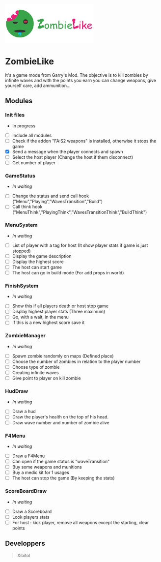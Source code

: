 ![alt text](https://github.com/Xibitol/ZombieLike/blob/master/logo.png?raw=true)

# ZombieLike
It's a game mode from Garry's Mod. The objective is to kill zombies by infinite waves and with the points you earn you can change weapons, give yourself care, add ammunition...

## Modules
### Init files
- In progress
- [ ] Include all modules
- [ ] Check if the addon "FA:S2 weapons" is installed, otherwise it stops the game
- [x] Send a message when the player connects and spawn
- [ ] Select the host player (Change the host if them disconnect)
- [ ] Get number of player

### GameStatus
- _In waiting_
- [ ] Change the status and send call hook ("Menu","Playing","WavesTransition","Build")
- [ ] Call think hook ("MenuThink","PlayingThink","WavesTransitionThink","BuildThink")

### MenuSystem
- _In waiting_
- [ ] List of player with a tag for host (It show player stats if game is just stopped)
- [ ] Display the game description
- [ ] Display the highest score
- [ ] The host can start game
- [ ] The host can go in build mode (For add props in world)

### FinishSystem
- _In waiting_
- [ ] Show this if all players death or host stop game
- [ ] Display highest player stats (Three maximum)
- [ ] Go, with a wait, in the menu
- [ ] If this is a new highest score save it

### ZombieManager
- _In waiting_
- [ ] Spawn zombie randomly on maps (Defined place)
- [ ] Choose the number of zombies in relation to the player number
- [ ] Choose type of zombie
- [ ] Creating infinite waves
- [ ] Give point to player on kill zombie

### HudDraw
- _In waiting_
- [ ] Draw a hud
- [ ] Draw the player's health on the top of his head.
- [ ] Draw wave number and number of zombie alive

### F4Menu
- _In waiting_
- [ ] Draw a F4Menu
- [ ] Can open if the game status is "waveTransition"
- [ ] Buy some weapons and munitions
- [ ] Buy a medic kit for 1 usages
- [ ] The host can stop the game (By keeping the stats)

### ScoreBoardDraw
- _In waiting_
- [ ] Draw a Scoreboard
- [ ] Look players stats
- [ ] For host : kick player, remove all weapons except the starting, clear points

## Developpers
> Xibitol
